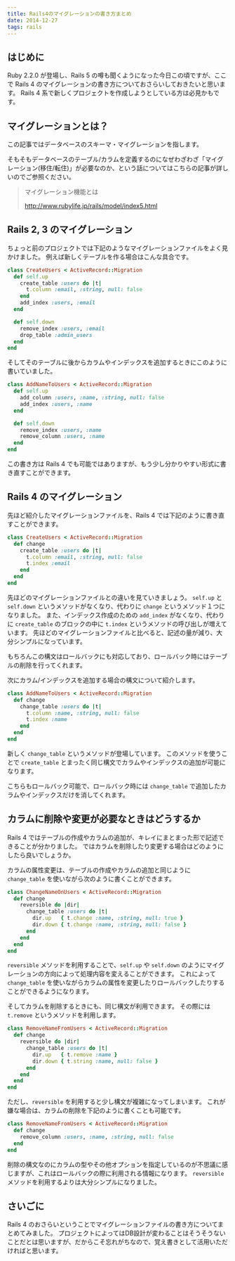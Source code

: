 ```yaml
---
title: Rails4のマイグレーションの書き方まとめ
date: 2014-12-27
tags: rails
---
```


## はじめに

Ruby 2.2.0 が登場し、Rails 5 の噂も聞くようになった今日この頃ですが、ここで Rails 4 のマイグレーションの書き方についておさらいしておきたいと思います。
Rails 4 系で新しくプロジェクトを作成しようとしている方は必見かもです。


## マイグレーションとは？

この記事ではデータベースのスキーマ・マイグレーションを指します。

そもそもデータベースのテーブル/カラムを定義するのになぜわざわざ「マイグレーション(移住/転住)」が必要なのか、という話についてはこちらの記事が詳しいのでご参照ください。
>
> マイグレーション機能とは
>
> http://www.rubylife.jp/rails/model/index5.html
>


## Rails 2, 3 のマイグレーション

ちょっと前のプロジェクトでは下記のようなマイグレーションファイルをよく見かけました。
例えば新しくテーブルを作る場合はこんな具合です。

```ruby
class CreateUsers < ActiveRecord::Migration
  def self.up
    create_table :users do |t|
      t.column :email, :string, null: false
    end
    add_index :users, :email
  end

  def self.down
    remove_index :users, :email
    drop_table :admin_users
  end
end
```

そしてそのテーブルに後からカラムやインデックスを追加するときにこのように書いていました。

```ruby
class AddNameToUsers < ActiveRecord::Migration
  def self.up
    add_column :users, :name, :string, null: false
    add_index :users, :name
  end

  def self.down
    remove_index :users, :name
    remove_column :users, :name
  end
end
```

この書き方は Rails 4 でも可能ではありますが、もう少し分かりやすい形式に書き直すことができます。


## Rails 4 のマイグレーション

先ほど紹介したマイグレーションファイルを、Rails 4 では下記のように書き直すことができます。

```ruby
class CreateUsers < ActiveRecord::Migration
  def change
    create_table :users do |t|
      t.column :email, :string, null: false
      t.index :email
    end
  end
end
```

先ほどのマイグレーションファイルとの違いを見ていきましょう。
`self.up` と `self.down` というメソッドがなくなり、代わりに `change` というメソッド１つになりました。
また、インデックス作成のための `add_index` がなくなり、代わりに `create_table` のブロックの中に `t.index` というメソッドの呼び出しが増えています。
先ほどのマイグレーションファイルと比べると、記述の量が減り、大分シンプルになっています。

もちろんこの構文はロールバックにも対応しており、ロールバック時にはテーブルの削除を行ってくれます。

次にカラム/インデックスを追加する場合の構文について紹介します。

```ruby
class AddNameToUsers < ActiveRecord::Migration
  def change
    change_table :users do |t|
      t.column :name, :string, null: false
      t.index :name
    end
  end
end
```

新しく `change_table` というメソッドが登場しています。
このメソッドを使うことで `create_table` とまったく同じ構文でカラムやインデックスの追加が可能になります。

こちらもロールバック可能で、ロールバック時には `change_table` で追加したカラムやインデックスだけを消してくれます。


## カラムに削除や変更が必要なときはどうするか

Rails 4 ではテーブルの作成やカラムの追加が、キレイにまとまった形で記述できることが分かりました。
ではカラムを削除したり変更する場合はどのようにしたら良いでしょうか。

カラムの属性変更は、テーブルの作成やカラムの追加と同じように `change_table` を使いながら次のように書くことができます。

```ruby
class ChangeNameOnUsers < ActiveRecord::Migration
  def change
    reversible do |dir|
      change_table :users do |t|
        dir.up   { t.change :name, :string, null: true }
        dir.down { t.change :name, :string, null: false }
      end
    end
  end
end
```

`reversible` メソッドを利用することで、`self.up` や `self.down` のようにマイグレーションの方向によって処理内容を変えることができます。
これによって `change_table` を使いながらカラムの属性を変更したりロールバックしたりすることができるようになります。

そしてカラムを削除するときにも、同じ構文が利用できます。
その際には `t.remove` というメソッドを利用します。

```ruby
class RemoveNameFromUsers < ActiveRecord::Migration
  def change
    reversible do |dir|
      change_table :users do |t|
        dir.up   { t.remove :name }
        dir.down { t.string :name, null: false }
      end
    end
  end
end
```

ただし、`reversible` を利用すると少し構文が複雑になってしまいます。
これが嫌な場合は、カラムの削除を下記のように書くことも可能です。

```ruby
class RemoveNameFromUsers < ActiveRecord::Migration
  def change
    remove_column :users, :name, :string, null: false
  end
end
```

削除の構文なのにカラムの型やその他オプションを指定しているのが不思議に感じますが、これはロールバックの際に利用される情報になります。
`reversible` メソッドを利用するよりは大分シンプルになりました。


## さいごに

Rails 4 のおさらいということでマイグレーションファイルの書き方についてまとめてみました。
プロジェクトによってはDB設計が変わることはそうそうないことだとは思いますが、だからこそ忘れがちなので、覚え書きとして活用いただければと思います。
